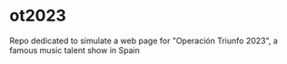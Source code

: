 # ot2023
Repo dedicated to simulate a web page for "Operación Triunfo 2023", a famous music talent show in Spain
